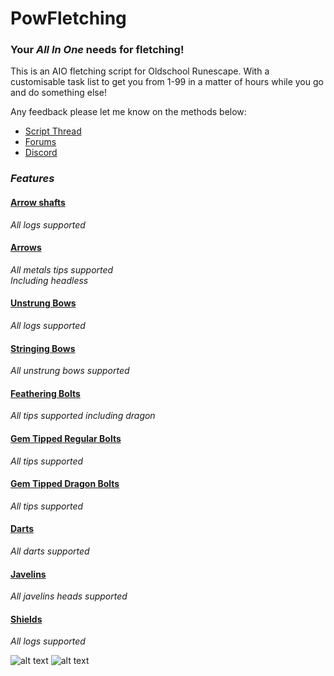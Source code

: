 # PowFletching

### Your *All In One* needs for fletching!  

This is an AIO fletching script for Oldschool Runescape. With a customisable task list to get you from 1-99 in a matter of hours while you go and do something else! 

Any feedback please let me know on the methods below:
* [Script Thread](https://powbot.org/community/index.php?/topic/89-fletching-pro-darts-bolts-bows-shields-javelins-arrows/)
* [Forums](https://powbot.org/community/index.php?/messenger/compose/&to=6)
* [Discord](https://discord.gg/YF8askQb)

### *Features*  

#### [Arrow shafts](https://oldschool.runescape.wiki/w/Arrow_shaft)   
*All logs supported*  

#### [Arrows](https://oldschool.runescape.wiki/w/Arrows)
*All metals tips supported*  
*Including headless*

#### [Unstrung Bows](https://oldschool.runescape.wiki/w/Fletching#Bows_2)
*All logs supported*

#### [Stringing Bows](https://oldschool.runescape.wiki/w/Fletching#Strung)
*All unstrung bows supported*

#### [Feathering Bolts](https://oldschool.runescape.wiki/w/Fletching#Bolts)
*All tips supported including dragon*

#### [Gem Tipped Regular Bolts](https://oldschool.runescape.wiki/w/Bolts#Gem-tipped_bolts_and_enchanted_bolts)
*All tips supported*

#### [Gem Tipped Dragon Bolts](https://oldschool.runescape.wiki/w/Bolts#Gem-tipped_and_enchanted_dragon_bolts)
*All tips supported*

#### [Darts](https://oldschool.runescape.wiki/w/Dart_tip)
*All darts supported*

#### [Javelins](https://oldschool.runescape.wiki/w/Javelin_head)
*All javelins heads supported*

#### [Shields](https://oldschool.runescape.wiki/w/Fletching#Shields)
*All logs supported*

![alt text][prog1] 
![alt text][prog2]

[prog1]:https://cdn.discordapp.com/attachments/775278992345006093/786518354407194624/1607590986569.png "Progress Picture"
[prog2]:https://cdn.discordapp.com/attachments/775278992345006093/786553871215493150/1607599454218.png "Progress Picture"